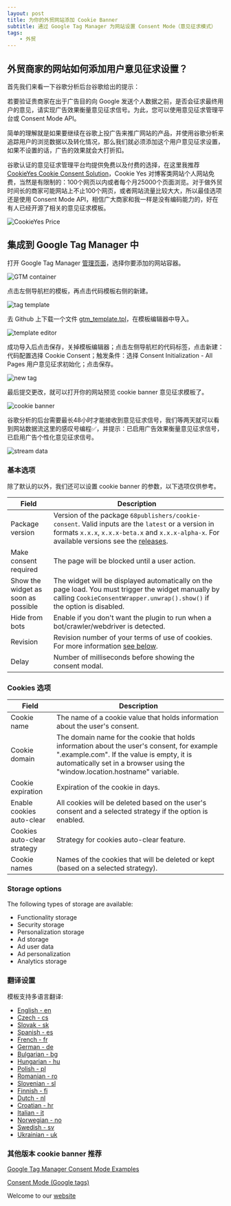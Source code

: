 ```yaml
---
layout: post
title: ﻿为你的外贸网站添加 Cookie Banner
subtitle: 通过 Google Tag Manager 为网站设置 Consent Mode（意见征求模式）
tags:
    - 外贸
---
```

## 外贸商家的网站如何添加用户意见征求设置？

首先我们来看一下谷歌分析后台谷歌给出的提示：

若要验证贵商家在出于广告目的向 Google 发送个人数据之前，是否会征求最终用户的意见，请实现广告效果衡量意见征求信号。为此，您可以使用意见征求管理平台或 Consent Mode API。 

简单的理解就是如果要继续在谷歌上投广告来推广网站的产品，并使用谷歌分析来追踪用户的浏览数据以及转化情况，那么我们就必须添加这个用户意见征求设置，如果不设置的话，广告的效果就会大打折扣。

谷歌认证的意见征求管理平台均提供免费以及付费的选择，在这里我推荐 [CookieYes Cookie Consent Solution](https://www.cookieyes.com/)，Cookie Yes 对博客类网站个人网站免费，当然是有限制的：100个网页以内或者每个月25000个页面浏览。对于做外贸时间长的商家可能网站上不止100个网页，或者网站流量比较大大，所以最佳选项还是使用 Consent Mode API，相信广大商家和我一样是没有编码能力的，好在有人已经开源了相关的意见征求模板。

![CookieYes Price](https://raw.githubusercontent.com/huijingfei/Blog_Gitalk/main/cookie%20banner/cookieyes%20price.webp)

## 集成到 Google Tag Manager 中

打开 Google Tag Manager [管理页面](https://tagmanager.google.com/)，选择你要添加的网站容器。

![GTM container](https://raw.githubusercontent.com/huijingfei/Blog_Gitalk/main/cookie%20banner/GTM%20container.webp)

点击左侧导航栏的模板，再点击代码模板右侧的新建。

![tag template](https://raw.githubusercontent.com/huijingfei/Blog_Gitalk/main/cookie%20banner/tag%20template.webp)

去 Github 上下载一个文件 [gtm_template.tpl](https://github.com/68publishers/cookie-consent/blob/main/gtm_template.tpl)，在模板编辑器中导入。

![template editor](https://raw.githubusercontent.com/huijingfei/Blog_Gitalk/main/cookie%20banner/Template%20editor.webp)

成功导入后点击保存，关掉模板编辑器；点击左侧导航栏的代码标签，点击新建：代码配置选择 Cookie Consent；触发条件：选择 Consent Initialization - All Pages 用户意见征求初始化；点击保存。

![new tag](https://raw.githubusercontent.com/huijingfei/Blog_Gitalk/main/cookie%20banner/new%20tag.webp)

最后提交更改，就可以打开你的网站预览 cookie banner 意见征求模板了。

![cookie banner](https://raw.githubusercontent.com/huijingfei/Blog_Gitalk/main/cookie%20banner/Cookie%20Banner.webp)

谷歌分析的后台需要最长48小时才能接收到意见征求信号，我们等两天就可以看到网站数据流这里的感叹号编程✅，并提示：已启用广告效果衡量意见征求信号，已启用广告个性化意见征求信号。

![stream data](https://raw.githubusercontent.com/huijingfei/Blog_Gitalk/main/cookie%20banner/stream%20data.webp)

### 基本选项

除了默认的以外，我们还可以设置 cookie banner 的参数，以下选项仅供参考。

| Field                               | Description                                                                                                                                                                                                                                                  |
|-------------------------------------|--------------------------------------------------------------------------------------------------------------------------------------------------------------------------------------------------------------------------------------------------------------|
| Package version                     | Version of the package `68publishers/cookie-consent`. Valid inputs are the `latest` or a version in formats `x.x.x`, `x.x.x-beta.x` and `x.x.x-alpha-x`. For available versions see the [releases](https://github.com/68publishers/cookie-consent/releases). |
| Make consent required               | The page will be blocked until a user action.                                                                                                                                                                                                                |
| Show the widget as soon as possible | The widget will be displayed automatically on the page load. You must trigger the widget manually by calling `CookieConsentWrapper.unwrap().show()` if the option is disabled.                                                                               |
| Hide from bots                      | Enable if you don't want the plugin to run when a bot/crawler/webdriver is detected.                                                                                                                                                                         |
| Revision                            | Revision number of your terms of use of cookies. For more information [see below](#how-to-manage-revisions).                                                                                                                                                 |
| Delay                               | Number of milliseconds before showing the consent modal.                                                                                                                                                                                                     |

### Cookies 选项

| Field                       | Description                                                                                                                                                                                                            |
|-----------------------------|------------------------------------------------------------------------------------------------------------------------------------------------------------------------------------------------------------------------|
| Cookie name                 | The name of a cookie value that holds information about the user's consent.                                                                                                                                            |
| Cookie domain               | The domain name for the cookie that holds information about the user's consent, for example ".example.com". If the value is empty, it is automatically set in a browser using the "window.location.hostname" variable. |
| Cookie expiration           | Expiration of the cookie in days.                                                                                                                                                                                      |
| Enable cookies auto-clear   | All cookies will be deleted based on the user's consent and a selected strategy if the option is enabled.                                                                                                              |
| Cookies auto-clear strategy | Strategy for cookies auto-clear feature.                                                                                                                                                                               |
| Cookie names                | Names of the cookies that will be deleted or kept (based on a selected strategy).                                                                                                                                      |

### Storage options

The following types of storage are available:

- Functionality storage
- Security storage
- Personalization storage
- Ad storage
- Ad user data
- Ad personalization
- Analytics storage

### 翻译设置

模板支持多语言翻译:

- [English - en](src/resources/translations/en.json)
- [Czech - cs](src/resources/translations/cs.json)
- [Slovak - sk](src/resources/translations/sk.json)
- [Spanish - es](src/resources/translations/es.json)
- [French - fr](src/resources/translations/fr.json)
- [German - de](src/resources/translations/de.json)
- [Bulgarian - bg](src/resources/translations/bg.json)
- [Hungarian - hu](src/resources/translations/hu.json)
- [Polish - pl](src/resources/translations/pl.json)
- [Romanian - ro](src/resources/translations/ro.json)
- [Slovenian - sl](src/resources/translations/sl.json)
- [Finnish - fi](src/resources/translations/fi.json)
- [Dutch - nl](src/resources/translations/nl.json)
- [Croatian - hr](src/resources/translations/hr.json)
- [Italian - it](src/resources/translations/it.json)
- [Norwegian - no](src/resources/translations/no.json)
- [Swedish - sv](src/resources/translations/se.json)
- [Ukrainian - uk](src/resources/translations/ua.json)

### 其他版本 cookie banner 推荐

[Google Tag Manager Consent Mode Examples](https://github.com/googleanalytics/gtm-consent-mode-examples)

[Consent Mode (Google tags)](https://github.com/gtm-templates-simo-ahava/consent-mode)

Welcome to our [website](https://blog.tigress.cc/)
